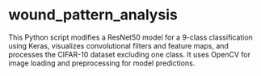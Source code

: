 # wound_pattern_analysis
This Python script modifies a ResNet50 model for a 9-class classification using Keras, visualizes convolutional filters and feature maps, and processes the CIFAR-10 dataset excluding one class. It uses OpenCV for image loading and preprocessing for model predictions.
